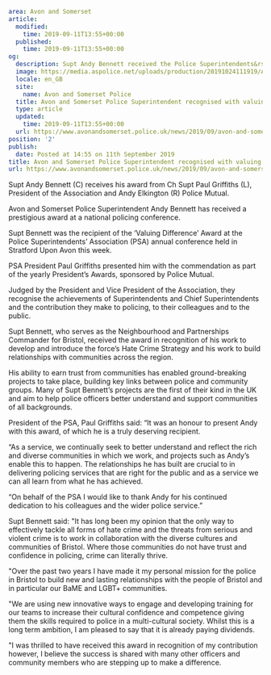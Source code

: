 ```yaml
area: Avon and Somerset
article:
  modified:
    time: 2019-09-11T13:55+00:00
  published:
    time: 2019-09-11T13:55+00:00
og:
  description: Supt Andy Bennett received the Police Superintendents&rsquo; Association award in recognition of his work to develop and introduce the force&rsquo;s Hate Crime Strategy and for his work to build relationships&#8230;
  image: https://media.aspolice.net/uploads/production/20191024111919/Andy-Bennett-award-web.jpg
  locale: en_GB
  site:
    name: Avon and Somerset Police
  title: Avon and Somerset Police Superintendent recognised with valuing difference award | Avon and Somerset Police
  type: article
  updated:
    time: 2019-09-11T13:55+00:00
  url: https://www.avonandsomerset.police.uk/news/2019/09/avon-and-somerset-police-superintendent-recognised-with-valuing-difference-award/
position: '2'
publish:
  date: Posted at 14:55 on 11th September 2019
title: Avon and Somerset Police Superintendent recognised with valuing difference award | Avon and Somerset Police
url: https://www.avonandsomerset.police.uk/news/2019/09/avon-and-somerset-police-superintendent-recognised-with-valuing-difference-award/
```

Supt Andy Bennett (C) receives his award from Ch Supt Paul Griffiths (L), President of the Association and Andy Elkington (R) Police Mutual.

Avon and Somerset Police Superintendent Andy Bennett has received a prestigious award at a national policing conference.

Supt Bennett was the recipient of the ‘Valuing Difference’ Award at the Police Superintendents’ Association (PSA) annual conference held in Stratford Upon Avon this week.

PSA President Paul Griffiths presented him with the commendation as part of the yearly President’s Awards, sponsored by Police Mutual.

Judged by the President and Vice President of the Association, they recognise the achievements of Superintendents and Chief Superintendents and the contribution they make to policing, to their colleagues and to the public.

Supt Bennett, who serves as the Neighbourhood and Partnerships Commander for Bristol, received the award in recognition of his work to develop and introduce the force’s Hate Crime Strategy and his work to build relationships with communities across the region.

His ability to earn trust from communities has enabled ground-breaking projects to take place, building key links between police and community groups. Many of Supt Bennett’s projects are the first of their kind in the UK and aim to help police officers better understand and support communities of all backgrounds.

President of the PSA, Paul Griffiths said: “It was an honour to present Andy with this award, of which he is a truly deserving recipient.

“As a service, we continually seek to better understand and reflect the rich and diverse communities in which we work, and projects such as Andy’s enable this to happen. The relationships he has built are crucial to in delivering policing services that are right for the public and as a service we can all learn from what he has achieved.

“On behalf of the PSA I would like to thank Andy for his continued dedication to his colleagues and the wider police service.”

Supt Bennett said: "It has long been my opinion that the only way to effectively tackle all forms of hate crime and the threats from serious and violent crime is to work in collaboration with the diverse cultures and communities of Bristol. Where those communities do not have trust and confidence in policing, crime can literally thrive.

"Over the past two years I have made it my personal mission for the police in Bristol to build new and lasting relationships with the people of Bristol and in particular our BaME and LGBT+ communities.

"We are using new innovative ways to engage and developing training for our teams to increase their cultural confidence and competence giving them the skills required to police in a multi-cultural society. Whilst this is a long term ambition, I am pleased to say that it is already paying dividends.

"I was thrilled to have received this award in recognition of my contribution however, I believe the success is shared with many other officers and community members who are stepping up to make a difference.
